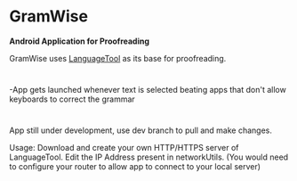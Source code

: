 # GramWise

**Android Application for Proofreading**

GramWise uses [LanguageTool](https://languagetool.org/) as its base for proofreading.

#
 -App gets launched whenever text is selected beating apps that don't allow keyboards to correct the grammar 
#
App still under development, use dev branch to pull and make changes.

Usage:
Download and create your own HTTP/HTTPS server of LanguageTool.
Edit the IP Address present in networkUtils. (You would need to configure your router to allow app to connect to your local server)

